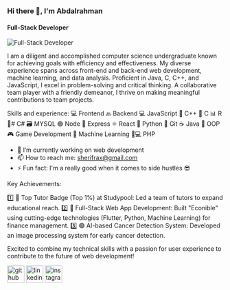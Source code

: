 ### Hi there 👋, I'm Abdalrahman


#### Full-Stack Developer
![Full-Stack Developer](https://media.licdn.com/dms/image/D4D16AQEykIxmKVmxQw/profile-displaybackgroundimage-shrink_350_1400/0/1715452789972?e=1721260800&v=beta&t=2gzDKvF70wLX6THpTO7LTxdinBwv13NtUB4N6GRwZJA)

I am a diligent and accomplished computer science undergraduate known for achieving goals with efficiency and effectiveness. My diverse experience spans across front-end and back-end web development, machine learning, and data analysis. Proficient in Java, C, C++, and JavaScript, I excel in problem-solving and critical thinking. A collaborative team player with a friendly demeanor, I thrive on making meaningful contributions to team projects.

Skills and experience:
💻 Frontend 
🔙 Backend 
💻 JavaScript 
🔷 C++ 
🔶 C 
📊 R 
🔷# C# 
🗃️ MYSQL 
🟢 Node 
🚂 Express 
⚛️ React 
🐍 Python 
🔗 Git 
☕️ Java 
🧱 OOP 
🎮 Game Development 
🤖 Machine Learning 
🔵💻 PHP

- 🔭 I’m currently working on web development 
- 📫 How to reach me: sherifrax@gmail.com 
- ⚡ Fun fact: I'm a really good when it comes to side hustles 😎 


Key Achievements:

1️⃣ 🔵 Top Tutor Badge (Top 1%) at Studypool: Led a team of tutors to expand educational reach.
2️⃣ 🔴 Full-Stack Web App Development: Built "Econible" using cutting-edge technologies (Flutter, Python, Machine Learning) for finance management.
3️⃣ 🟢 AI-based Cancer Detection System: Developed an image processing system for early cancer detection.

Excited to combine my technical skills with a passion for user experience to contribute to the future of web development!


[<img src='https://cdn.jsdelivr.net/npm/simple-icons@3.0.1/icons/github.svg' alt='github' height='40'>](https://github.com/Sherifrax)  [<img src='https://cdn.jsdelivr.net/npm/simple-icons@3.0.1/icons/linkedin.svg' alt='linkedin' height='40'>](https://www.linkedin.com/in/https://www.linkedin.com/in/sherifrax//)  [<img src='https://cdn.jsdelivr.net/npm/simple-icons@3.0.1/icons/instagram.svg' alt='instagram' height='40'>](https://www.instagram.com/https://www.instagram.com/sherifrax//)  










